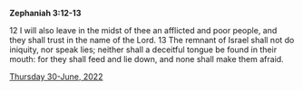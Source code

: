 **Zephaniah 3:12-13**

12 I will also leave in the midst of thee an afflicted and poor people, and they shall trust in the name of the Lord. 13 The remnant of Israel shall not do iniquity, nor speak lies; neither shall a deceitful tongue be found in their mouth: for they shall feed and lie down, and none shall make them afraid.

[Thursday 30-June, 2022](https://t.me/s/daily_scripture)
